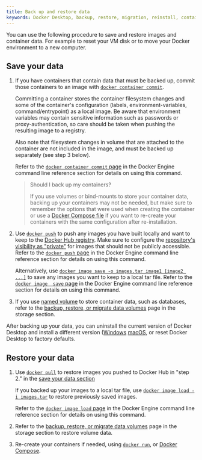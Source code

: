 ```yaml
---
title: Back up and restore data
keywords: Docker Desktop, backup, restore, migration, reinstall, containers, images, volumes
---
```


You can use the following procedure to save and restore images and container data.
For example to reset your VM disk or to move your Docker environment to a new
computer.

## Save your data

1. If you have containers that contain data that must be backed up, commit those
   containers to an image with [`docker container commit`](../engine/reference/commandline/commit.md).

   Committing a container stores the container filesystem changes and some of the
   container's configuration (labels, environment-variables, command/entrypoint)
   as a local image. Be aware that environment variables may contain sensitive
   information such as passwords or proxy-authentication, so care should be taken
   when pushing the resulting image to a registry.

   Also note that filesystem changes in volume that are attached to the
   container are not included in the image, and must be backed up separately
   (see step 3 below).

   Refer to the [`docker container commit` page](../engine/reference/commandline/commit.md)
   in the Docker Engine command line reference section for details on using this
   command.

   > Should I back up my containers?
   >
   > If you use volumes or bind-mounts to store your container data, backing up
   > your containers may not be needed, but make sure to remember the options that
   > were used when creating the container or use a [Docker Compose file](../compose/compose-file/index.md)
   > if you want to re-create your containers with the same configuration after
   > re-installation.

2. Use [`docker push`](../engine/reference/commandline/push.md) to push any
   images you have built locally and want to keep to the [Docker Hub registry](../docker-hub/index.md).
   Make sure to configure the [repository's visibility as "private"](../docker-hub/repos.md#private-repositories)
   for images that should not be publicly accessible. Refer to the [`docker push` page](../engine/reference/commandline/push.md)
   in the Docker Engine command line reference section for details on using this
   command.

   Alternatively, use [`docker image save -o images.tar image1 [image2 ...]`](../engine/reference/commandline/save.md)
   to save any images you want to keep to a local tar file. Refer to the
   [`docker image  save` page](../engine/reference/commandline/save.md) in the
   Docker Engine command line reference section for details on using this command.

3. If you use [named volume](../storage/index.md#more-details-about-mount-types)
   to store container data, such as databases, refer to the
   [backup, restore, or migrate data volumes](../storage/volumes.md#backup-restore-or-migrate-data-volumes)
   page in the storage section.

After backing up your data, you can uninstall the current version of Docker Desktop
and install a different version ([Windows](../docker-for-windows/install.md)
[macOS](../docker-for-mac/install.md), or reset Docker Desktop to factory defaults.

## Restore your data

1. Use [`docker pull`]((../engine/reference/commandline/load.md)) to restore images
   you pushed to Docker Hub in "step 2." in the [save your data section](#save-your-data)

   If you backed up your images to a local tar file, use [`docker image load -i images.tar`](../engine/reference/commandline/load.md)
   to restore previously saved images.

   Refer to the [`docker image load` page](../engine/reference/commandline/load.md)
   in the Docker Engine command line reference section for details on using this
   command.
2. Refer to the [backup, restore, or migrate data volumes](../storage/volumes.md#backup-restore-or-migrate-data-volumes)
   page in the storage section to restore volume data.
3. Re-create your containers if needed, using [`docker run`](../engine/reference/commandline/load.md),
   or [Docker Compose](../compose/index.md).
